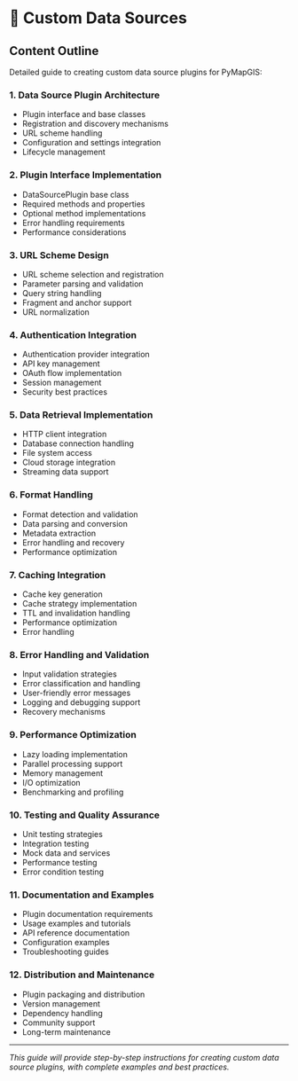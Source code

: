 # 🔌 Custom Data Sources

## Content Outline

Detailed guide to creating custom data source plugins for PyMapGIS:

### 1. Data Source Plugin Architecture
- Plugin interface and base classes
- Registration and discovery mechanisms
- URL scheme handling
- Configuration and settings integration
- Lifecycle management

### 2. Plugin Interface Implementation
- DataSourcePlugin base class
- Required methods and properties
- Optional method implementations
- Error handling requirements
- Performance considerations

### 3. URL Scheme Design
- URL scheme selection and registration
- Parameter parsing and validation
- Query string handling
- Fragment and anchor support
- URL normalization

### 4. Authentication Integration
- Authentication provider integration
- API key management
- OAuth flow implementation
- Session management
- Security best practices

### 5. Data Retrieval Implementation
- HTTP client integration
- Database connection handling
- File system access
- Cloud storage integration
- Streaming data support

### 6. Format Handling
- Format detection and validation
- Data parsing and conversion
- Metadata extraction
- Error handling and recovery
- Performance optimization

### 7. Caching Integration
- Cache key generation
- Cache strategy implementation
- TTL and invalidation handling
- Performance optimization
- Error handling

### 8. Error Handling and Validation
- Input validation strategies
- Error classification and handling
- User-friendly error messages
- Logging and debugging support
- Recovery mechanisms

### 9. Performance Optimization
- Lazy loading implementation
- Parallel processing support
- Memory management
- I/O optimization
- Benchmarking and profiling

### 10. Testing and Quality Assurance
- Unit testing strategies
- Integration testing
- Mock data and services
- Performance testing
- Error condition testing

### 11. Documentation and Examples
- Plugin documentation requirements
- Usage examples and tutorials
- API reference documentation
- Configuration examples
- Troubleshooting guides

### 12. Distribution and Maintenance
- Plugin packaging and distribution
- Version management
- Dependency handling
- Community support
- Long-term maintenance

---

*This guide will provide step-by-step instructions for creating custom data source plugins, with complete examples and best practices.*
